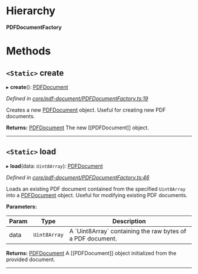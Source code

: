 

# Hierarchy

**PDFDocumentFactory**

# Methods

<a id="create"></a>

## `<Static>` create

▸ **create**(): [PDFDocument](_core_pdf_document_pdfdocument_.pdfdocument.md)

*Defined in [core/pdf-document/PDFDocumentFactory.ts:19](https://github.com/Hopding/pdf-lib/blob/d7334b8/src/core/pdf-document/PDFDocumentFactory.ts#L19)*

Creates a new [PDFDocument](_core_pdf_document_pdfdocument_.pdfdocument.md) object. Useful for creating new PDF documents.

**Returns:** [PDFDocument](_core_pdf_document_pdfdocument_.pdfdocument.md)
The new [[PDFDocument]] object.

___
<a id="load"></a>

## `<Static>` load

▸ **load**(data: *`Uint8Array`*): [PDFDocument](_core_pdf_document_pdfdocument_.pdfdocument.md)

*Defined in [core/pdf-document/PDFDocumentFactory.ts:46](https://github.com/Hopding/pdf-lib/blob/d7334b8/src/core/pdf-document/PDFDocumentFactory.ts#L46)*

Loads an existing PDF document contained from the specified `Uint8Array` into a [PDFDocument](_core_pdf_document_pdfdocument_.pdfdocument.md) object. Useful for modifying existing PDF documents.

**Parameters:**

| Param | Type | Description |
| ------ | ------ | ------ |
| data | `Uint8Array` |  A \`Uint8Array\` containing the raw bytes of a PDF document. |

**Returns:** [PDFDocument](_core_pdf_document_pdfdocument_.pdfdocument.md)
A [[PDFDocument]] object initialized from the provided document.

___

